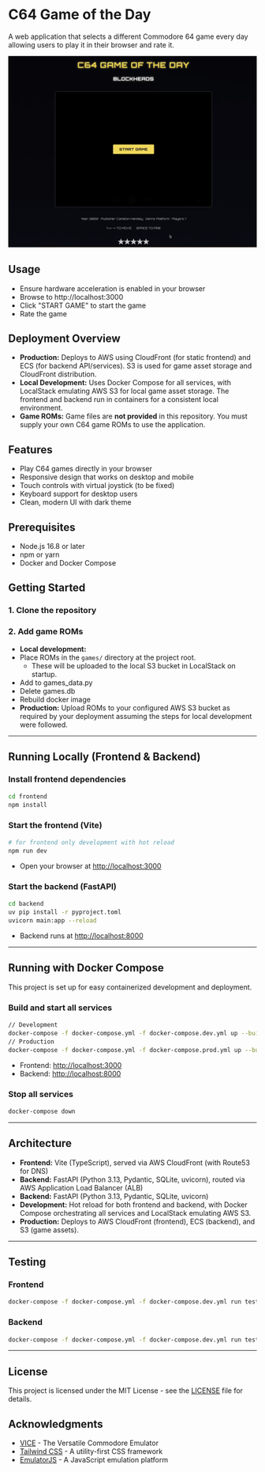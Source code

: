 # C64 Game of the Day

A web application that selects a different Commodore 64 game every day allowing users to play it in their browser and rate it.


[![Gameplay demo](c64gotd-start-game.png)](https://github.com/jmindek/c64gotd/blob/294816dd2f259df8feb31e1494ffcc06b93de9ac/c64gotd-v1-example.mp4)

## Usage

- Ensure hardware acceleration is enabled in your browser
- Browse to http://localhost:3000
- Click "START GAME" to start the game
- Rate the game


## Deployment Overview

- **Production:** Deploys to AWS using CloudFront (for static frontend) and ECS (for backend API/services). S3 is used for game asset storage and CloudFront distribution.
- **Local Development:** Uses Docker Compose for all services, with LocalStack emulating AWS S3 for local game asset storage. The frontend and backend run in containers for a consistent local environment.
- **Game ROMs:** Game files are **not provided** in this repository. You must supply your own C64 game ROMs to use the application.


## Features

- Play C64 games directly in your browser
- Responsive design that works on desktop and mobile
- Touch controls with virtual joystick (to be fixed)
- Keyboard support for desktop users
- Clean, modern UI with dark theme

## Prerequisites

- Node.js 16.8 or later
- npm or yarn
- Docker and Docker Compose

## Getting Started

### 1. Clone the repository

### 2. Add game ROMs

- **Local development:** 
 - Place ROMs in the `games/` directory at the project root. 
    - These will be uploaded to the local S3 bucket in LocalStack on startup.
 - Add to games_data.py
 - Delete games.db
 - Rebuild docker image
- **Production:** Upload ROMs to your configured AWS S3 bucket as required by your deployment assuming the steps for local development were followed.

---

## Running Locally (Frontend & Backend)

### Install frontend dependencies
```bash
cd frontend
npm install
```

### Start the frontend (Vite)
```bash
# for frontend only development with hot reload 
npm run dev
```

- Open your browser at [http://localhost:3000](http://localhost:3000)

### Start the backend (FastAPI)
```bash
cd backend
uv pip install -r pyproject.toml
uvicorn main:app --reload
```

- Backend runs at [http://localhost:8000](http://localhost:8000)

---

## Running with Docker Compose

This project is set up for easy containerized development and deployment.

### Build and start all services
```bash
// Development
docker-compose -f docker-compose.yml -f docker-compose.dev.yml up --build
// Production
docker-compose -f docker-compose.yml -f docker-compose.prod.yml up --build
```
- Frontend: [http://localhost:3000](http://localhost:3000)
- Backend: [http://localhost:8000](http://localhost:8000)

### Stop all services
```bash
docker-compose down
```

---

## Architecture
- **Frontend:** Vite (TypeScript), served via AWS CloudFront (with Route53 for DNS)
- **Backend:** FastAPI (Python 3.13, Pydantic, SQLite, uvicorn), routed via AWS Application Load Balancer (ALB)
- **Backend:** FastAPI (Python 3.13, Pydantic, SQLite, uvicorn)
- **Development:** Hot reload for both frontend and backend, with Docker Compose orchestrating all services and LocalStack emulating AWS S3.
- **Production:** Deploys to AWS CloudFront (frontend), ECS (backend), and S3 (game assets).

---

## Testing

### Frontend
```bash
docker-compose -f docker-compose.yml -f docker-compose.dev.yml run test-frontend
```

### Backend
```bash
docker-compose -f docker-compose.yml -f docker-compose.dev.yml run test-backend
```

---

## License

This project is licensed under the MIT License - see the [LICENSE](LICENSE) file for details.

## Acknowledgments

- [VICE](https://vice-emu.sourceforge.io/) - The Versatile Commodore Emulator
- [Tailwind CSS](https://tailwindcss.com/) - A utility-first CSS framework
- [EmulatorJS](https://github.com/EmulatorJS/EmulatorJS) - A JavaScript emulation platform

